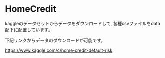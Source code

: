 # HomeCredit
kaggleのデータセットからデータをダウンロードして, 各種csvファイルをdata配下に配置しています。

下記リンクからデータのダウンロードが可能です。

https://www.kaggle.com/c/home-credit-default-risk
